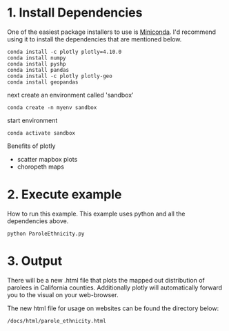# 1. Install Dependencies
One of the easiest package installers to use is [Miniconda](https://docs.conda.io/en/latest/miniconda.html). I'd recommend using it
to install the dependencies that are mentioned below.
````
conda install -c plotly plotly=4.10.0
conda install numpy
conda install pyshp
conda install pandas
conda install -c plotly plotly-geo
conda install geopandas
````

next create an environment called 'sandbox'
```
conda create -n myenv sandbox
```

start environment
```
conda activate sandbox
```

Benefits of plotly
* scatter mapbox plots
* choropeth maps

# 2. Execute example
How to run this example. This example uses python and all the dependencies above.

````
python ParoleEthnicity.py
````

# 3. Output
There will be a new .html file that plots the mapped out distribution of parolees in California counties.
Additionally plotly will automatically forward you to the visual on your web-browser.

The new html file for usage on websites can be found the directory below:
```
/docs/html/parole_ethnicity.html
```

